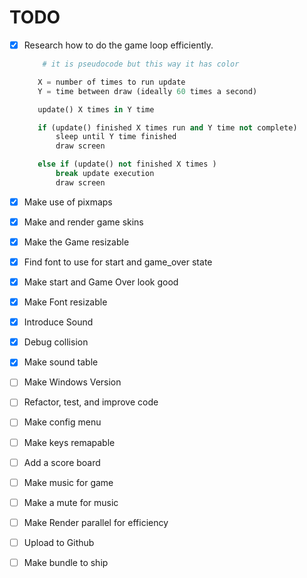 # TODO
   - [x] Research how to do the game loop efficiently.
        ```python 
            # it is pseudocode but this way it has color

           X = number of times to run update 
           Y = time between draw (ideally 60 times a second) 

           update() X times in Y time 

           if (update() finished X times run and Y time not complete)
               sleep until Y time finished
               draw screen 

           else if (update() not finished X times )
               break update execution 
               draw screen

        ```

   - [x] Make use of pixmaps 
   - [x] Make and render game skins 
   - [x] Make the Game resizable 
   - [x] Find font to use for start and game_over state
   - [x] Make start and Game Over look good
   - [x] Make Font resizable
   - [x] Introduce Sound 
   - [x] Debug collision 
   - [x] Make sound table 
   - [ ] Make Windows Version
   - [ ] Refactor, test, and improve code 
   - [ ] Make config menu 
   - [ ] Make keys remapable 
   - [ ] Add a score board  
   - [ ] Make music for game
   - [ ] Make a mute for music 
   - [ ] Make Render parallel for efficiency 
   - [ ] Upload to Github
   - [ ] Make bundle to ship 


